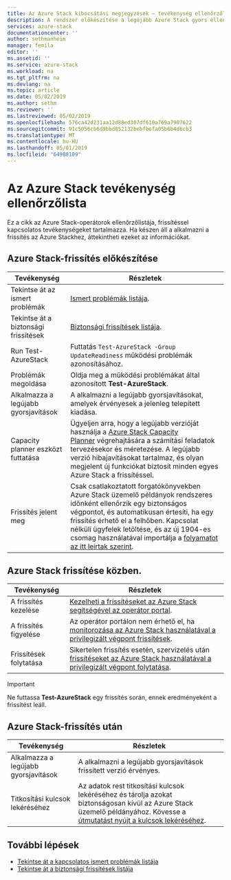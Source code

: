 ```yaml
---
title: Az Azure Stack kibocsátási megjegyzések – tevékenység ellenőrzőlista |} A Microsoft Docs
description: A rendszer előkészítése a legújabb Azure Stack gyors ellenőrzőlista frissíteni.
services: azure-stack
documentationcenter: ''
author: sethmanheim
manager: femila
editor: ''
ms.assetid: ''
ms.service: azure-stack
ms.workload: na
ms.tgt_pltfrm: na
ms.devlang: na
ms.topic: article
ms.date: 05/02/2019
ms.author: sethm
ms.reviewer: ''
ms.lastreviewed: 05/02/2019
ms.openlocfilehash: 576ca42d231aa12d88ed307df610a769a7907622
ms.sourcegitcommit: 91c5056cb6d9bbd852132bebfbefa05b6b4d6cb3
ms.translationtype: MT
ms.contentlocale: hu-HU
ms.lasthandoff: 05/01/2019
ms.locfileid: "64988109"
---
```

# <a name="azure-stack-update-activity-checklist"></a>Az Azure Stack tevékenység ellenőrzőlista

Ez a cikk az Azure Stack-operátorok ellenőrzőlistája, frissítéssel kapcsolatos tevékenységeket tartalmazza. Ha készen áll a alkalmazni a frissítés az Azure Stackhez, áttekintheti ezeket az információkat.

## <a name="prepare-for-azure-stack-update"></a>Azure Stack-frissítés előkészítése

| Tevékenység              | Részletek                                                                          |
|-----------------------|----------------------------------------------------------------------------------|
| Tekintse át az ismert problémák   | [Ismert problémák listája](azure-stack-release-notes-known-issues-1904.md).                |
| Tekintse át a biztonsági frissítések | [Biztonsági frissítések listája](azure-stack-release-notes-security-updates-1904.md).      |
| Run Test-AzureStack   | Futtatás `Test-AzureStack -Group UpdateReadiness` működési problémák azonosításához.      |
| Problémák megoldása        | Oldja meg a működési problémákat által azonosított **Test-AzureStack**.                |
| Alkalmazza a legújabb gyorsjavítások | A alkalmazni a legújabb gyorsjavításokat, amelyek érvényesek a jelenleg telepített kiadása.         |
| Capacity planner eszközt futtatása | Ügyeljen arra, hogy a legújabb verzióját használja a [Azure Stack Capacity Planner](https://aka.ms/azstackcapacityplanner) végrehajtására a számítási feladatok tervezésekor és méretezése. A legújabb verzió hibajavításokat tartalmaz, és olyan megjelent új funkciókat biztosít minden egyes Azure Stack a frissítéssel. |
| Frissítés jelent meg       | Csak csatlakoztatott forgatókönyvekben Azure Stack üzemelő példányok rendszeres időnként ellenőrzik egy biztonságos végpontot, és automatikusan értesíti, ha egy frissítés érhető el a felhőben. Kapcsolat nélküli ügyfelek letöltése, és az új 1904-es csomag használatával importálja a [folyamatot az itt leírtak szerint](azure-stack-apply-updates.md).               |

## <a name="during-azure-stack-update"></a>Azure Stack frissítése közben.

| Tevékenység              | Részletek                                                                          |
|-----------------------|----------------------------------------------------------------------------------|
| A frissítés kezelése         | [Kezelheti a frissítéseket az Azure Stack segítségével az operátor portal](azure-stack-updates.md). |
| A frissítés figyelése        | Az operátor portálon nem érhető el, ha [monitorozása az Azure Stack használatával a privilegizált végpont frissítések](azure-stack-monitor-update.md). |
| Frissítések folytatása            | Sikertelen frissítés esetén, szervizelés után [frissítéseket az Azure Stack használatával a privilegizált végpont folytatása](azure-stack-monitor-update.md). |

> [!IMPORTANT]  
> Ne futtassa **Test-AzureStack** egy frissítés során, ennek eredményeként a frissítést leáll.

## <a name="after-azure-stack-update"></a>Azure Stack-frissítés után

| Tevékenység              | Részletek                                                                          |
|-----------------------|----------------------------------------------------------------------------------|
| Alkalmazza a legújabb gyorsjavítások | A alkalmazni a legújabb gyorsjavítások frissített verzió érvényes.                          |
| Titkosítási kulcsok lekéréséhez | Az adatok rest titkosítási kulcsok lekéréséhez és tárolja azokat biztonságosan kívül az Azure Stack üzemelő példányához. Kövesse a [útmutatást nyújt a kulcsok lekéréséhez](azure-stack-security-bitlocker.md). |

## <a name="next-steps"></a>További lépések

- [Tekintse át a kapcsolatos ismert problémák listája](azure-stack-release-notes-known-issues-1904.md)
- [Tekintse át a biztonsági frissítések listája](azure-stack-release-notes-security-updates-1904.md)
